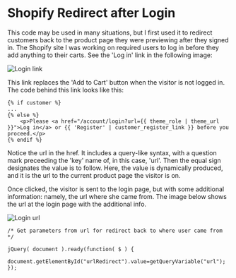 # Shopify Redirect after Login

This code may be used in many situations, but I first used it to redirect customers back to the product page they were previewing after they signed in. The Shopify site I was working on required users to log in before they add anything to their carts. See the 'Log in' link in the following image:

![Login link](https://github.com/lukehatfield/shopifyRedirect/raw/master/images/login.jpg "Login link")

This link replaces the 'Add to Cart' button when the visitor is not logged in. The code behind this link looks like this:

	{% if customer %}
  	...
	{% else %}
		<p>Please <a href="/account/login?url={{ theme_role | theme_url }}">Log in</a> or {{ 'Register' | customer_register_link }} before you proceed.</p>
	{% endif %}
              
Notice the url in the href. It includes a query-like syntax, with a question mark preceeding the 'key' name of, in this case, 'url'. Then the equal sign designates the value is to follow. Here, the value is dynamically produced, and it is the url to the current product page the visitor is on.

Once clicked, the visitor is sent to the login page, but with some additional information: namely, the url where she came from. The image below shows the url at the login page with the additional info.

![Login url](https://github.com/lukehatfield/shopifyRedirect/raw/master/images/login-.jpg "Login url")


	/* Get parameters from url for redirect back to where user came from */
  
	jQuery( document ).ready(function( $ ) {
		document.getElementById("urlRedirect").value=getQueryVariable("url");
	});

